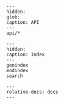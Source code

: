<!-- markdownlint-disable MD041 -->

```{toctree}
---
hidden:
glob:
caption: API
---
api/*
```

```{toctree}
---
hidden:
caption: Index
---
genindex
modindex
search
```

```{include} ../README.md
---
relative-docs: docs
---
```
